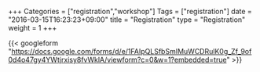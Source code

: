 +++
Categories = ["registration","workshop"]
Tags = ["registration"]
date = "2016-03-15T16:23:23+09:00"
title = "Registration"
type = "Registration"
weight = 1
+++

{{< googleform "https://docs.google.com/forms/d/e/1FAIpQLSfbSmIMuWCDRulK0g_Zf_9of0d4o47gy4YWtjrxisy8fvWklA/viewform?c=0&w=1?embedded=true" >}}
